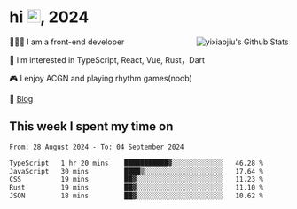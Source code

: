 <h1> hi <img src="https://raw.githubusercontent.com/blackcater/blackcater/main/images/Hi.gif" height="24" />, 2024 </h1>

<img align="right" src="https://bad-apple-github-readme.vercel.app/api?show_icons=true&hide_title=true&hide_rank=true&count_private=true&show_bg=1&username=yixiaojiu" alt="yixiaojiu's Github Stats"/>

🧑🏻‍💻 I am a front-end developer

👀 I’m interested in TypeScript, React, Vue, Rust，Dart

🎮 I enjoy ACGN and playing rhythm games(noob)

📝 [Blog](https://note.yixiaojiu.top)

## This week I spent my time on

<!--START_SECTION:waka-->

```txt
From: 28 August 2024 - To: 04 September 2024

TypeScript   1 hr 20 mins    ███████████▓░░░░░░░░░░░░░   46.28 %
JavaScript   30 mins         ████▒░░░░░░░░░░░░░░░░░░░░   17.64 %
CSS          19 mins         ██▓░░░░░░░░░░░░░░░░░░░░░░   11.23 %
Rust         19 mins         ██▓░░░░░░░░░░░░░░░░░░░░░░   11.10 %
JSON         18 mins         ██▓░░░░░░░░░░░░░░░░░░░░░░   10.62 %
```

<!--END_SECTION:waka-->
